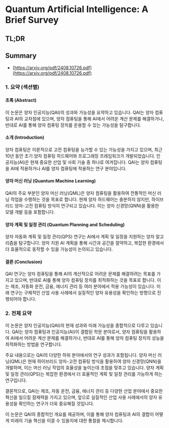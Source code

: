 # Quantum Artificial Intelligence: A Brief Survey
## TL;DR
## Summary
- [https://arxiv.org/pdf/2408.10726.pdf](https://arxiv.org/pdf/2408.10726.pdf)

### 1. 요약 (섹션별)

#### 초록 (Abstract)
이 논문은 양자 인공지능(QAI)의 성과와 가능성을 요약하고 있습니다. QAI는 양자 컴퓨팅과 AI의 교차점에 있으며, 양자 컴퓨팅을 통해 AI에서 어려운 계산 문제를 해결하거나, 반대로 AI를 통해 양자 컴퓨팅 장치를 운용할 수 있는 가능성을 탐구합니다.

#### 소개 (Introduction)
양자 컴퓨팅은 이론적으로 고전 컴퓨팅을 능가할 수 있는 가능성을 가지고 있으며, 최근 10년 동안 초기 양자 컴퓨팅 하드웨어와 프로그래밍 프레임워크가 개발되었습니다. 인공지능(AI)은 현재 중요한 산업 및 사회 기술 중 하나로 여겨집니다. QAI는 양자 컴퓨팅을 AI에 적용하거나 AI를 양자 컴퓨팅에 적용하는 연구 분야입니다.

#### 양자 머신 러닝 (Quantum Machine Learning)
QAI의 주요 부분인 양자 머신 러닝(QML)은 양자 컴퓨팅을 활용하여 전통적인 머신 러닝 작업을 수행하는 것을 목표로 합니다. 현재 양자 하드웨어는 충분하지 않지만, 하이브리드 양자-고전 컴퓨팅 방식이 연구되고 있습니다. 이는 양자 신경망(QNN)을 활용한 모델 개발 등을 포함합니다.

#### 양자 계획 및 일정 관리 (Quantum Planning and Scheduling)
양자 자동화 계획 및 일정 관리(QPS) 연구는 AI에서 계획 및 일정을 지원하는 양자 알고리즘을 탐구합니다. 양자 지원 AI 계획을 통해 시간과 공간을 절약하고, 복잡한 환경에서 더 효율적으로 동작할 수 있을 가능성이 논의되고 있습니다.

#### 결론 (Conclusion)
QAI 연구는 양자 컴퓨팅을 통해 AI의 계산적으로 어려운 문제를 해결하려는 목표를 가지고 있으며, 반대로 AI를 통해 양자 컴퓨팅 장치를 최적화하는 것을 목표로 합니다. 이는 제조, 자동화 운전, 금융, 에너지 관리 등 여러 분야에서 적용 가능성이 있습니다. 미래 연구는 구체적인 산업 사용 사례에서 실질적인 양자 유용성을 확인하는 방향으로 진행되어야 합니다.


### 2. 전체 요약
이 논문은 양자 인공지능(QAI)의 현재 성과와 미래 가능성을 종합적으로 다루고 있습니다. QAI는 양자 컴퓨팅과 인공지능(AI)이 결합된 학문 분야로서, 양자 컴퓨팅을 활용하여 AI에서 어려운 계산 문제를 해결하거나, 반대로 AI를 통해 양자 컴퓨팅 장치의 성능을 최적화하는 방법을 연구합니다. 

주요 내용으로는 QAI의 다양한 하위 분야에서의 연구 성과가 포함됩니다. 양자 머신 러닝(QML)은 현재 하이브리드 양자-고전 컴퓨팅 방식을 활용하여 양자 신경망(QNN)을 개발하며, 이는 머신 러닝 작업의 효율성을 높이는데 초점을 맞추고 있습니다. 양자 계획 및 일정 관리(QPS)는 복잡한 환경에서 더 효율적인 계획 및 일정 관리를 가능하게 하는 연구입니다. 

결론적으로, QAI는 제조, 자동 운전, 금융, 에너지 관리 등 다양한 산업 분야에서 중요한 혁신을 일으킬 잠재력을 가지고 있으며, 앞으로 실질적인 산업 사용 사례에서의 양자 유용성을 확인하는 연구가 더욱 중요해질 것입니다. 

이 논문은 QAI의 종합적인 개요를 제공하며, 이를 통해 양자 컴퓨팅과 AI의 결합이 어떻게 미래의 기술 혁신을 이끌 수 있을지에 대한 통찰을 제시합니다.